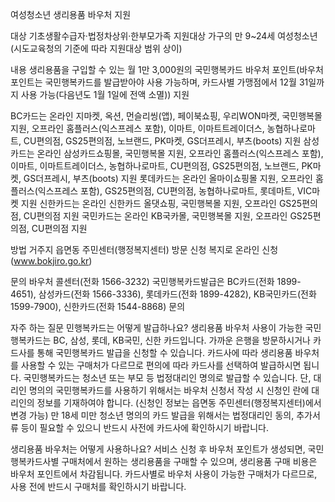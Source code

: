 여성청소년 생리용품 바우처 지원

대상
 기초생활수급자·법정차상위·한부모가족 지원대상 가구의 만 9~24세 여성청소년 (시도교육청의 기준에 따라 지원대상 범위 상이)

내용
 생리용품을 구입할 수 있는 월 1만 3,000원의 국민행복카드 바우처 포인트(바우처 포인트는 국민행복카드를 발급받아야 사용 가능하며, 카드사별 가맹점에서 12월 31일까지 사용 가능(다음년도 1월 1일에 전액 소멸)) 지원

 BC카드는 온라인 지마켓, 옥션, 먼슬리씽(앱), 페이북쇼핑, 우리WON마켓, 국민행복몰 지원, 오프라인 홈플러스(익스프레스 포함), 이마트, 이마트트레이더스, 농협하나로마트, CU편의점, GS25편의점, 노브랜드, PK마켓, GS더프레시, 부츠(boots) 지원
 삼성카드는 온라인 삼성카드쇼핑몰, 국민행복몰 지원, 오프라인 홈플러스(익스프레스 포함), 이마트, 이마트트레이더스, 농협하나로마트, CU편의점, GS25편의점, 노브랜드, PK마켓, GS더프레시, 부츠(boots) 지원
 롯데카드는 온라인 올마이쇼핑몰 지원, 오프라인 홈플러스(익스프레스 포함), GS25편의점, CU편의점, 농협하나로마트, 롯데마트, VIC마켓 지원
 신한카드는 온라인 신한카드 올댓쇼핑, 국민행복몰 지원, 오프라인 GS25편의점, CU편의점 지원
 국민카드는 온라인 KB국카몰, 국민행복몰 지원, 오프라인 GS25편의점, CU편의점 지원

방법
 거주지 읍면동 주민센터(행정복지센터) 방문 신청
 복지로 온라인 신청(www.bokjiro.go.kr)

문의
 바우처 콜센터(전화 1566-3232)
 국민행복카드발급은 BC카드(전화 1899-4651), 삼성카드(전화 1566-3336), 롯데카드(전화 1899-4282), KB국민카드(전화 1599-7900), 신한카드(전화 1544-8868) 문의

자주 하는 질문
 민행복카드는 어떻게 발급하나요?
   생리용품 바우처 사용이 가능한 국민행복카드는 BC, 삼성, 롯데, KB국민, 신한 카드입니다. 가까운 은행을 방문하시거나 카드사를 통해 국민행복카드 발급을 신청할 수 있습니다. 카드사에 따라 생리용품 바우처를 사용할 수 있는 구매처가 다르므로 편의에 따라 카드사를 선택하여 발급하시면 됩니다.
   국민행복카드는 청소년 또는 부모 등 법정대리인 명의로 발급할 수 있습니다. 단, 대리인 명의의 국민행복카드를 사용하기 위해서는 바우처 신청서 작성 시 신청인 란에 대리인의 정보를 기재하여야 합니다. (신청인 정보는 읍면동 주민센터(행정복지센터)에서 변경 가능)
   만 18세 미만 청소년 명의의 카드 발급을 위해서는 법정대리인 동의, 추가서류 등이 필요할 수 있으니 반드시 사전에 카드사에 확인하시기 바랍니다.

 생리용품 바우처는 어떻게 사용하나요?
   서비스 신청 후 바우처 포인트가 생성되면, 국민행복카드사별 구매처에서 원하는 생리용품을 구매할 수 있으며, 생리용품 구매 비용은 바우처 포인트에서 차감됩니다. 카드사별로 바우처 사용이 가능한 구매처가 다르므로, 사용 전에 반드시 구매처를 확인하시기 바랍니다.
